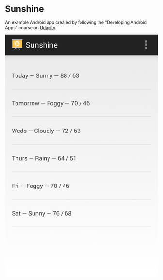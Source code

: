 Sunshine
========

An example Android app created by following the "Developing Android Apps"
course on [Udacity](https://www.udacity.com/course/viewer#!/c-ud853).

![Screenshot 1](https://raw.githubusercontent.com/aclissold/Sunshine/master/screenshots/screenshot-1.png)
